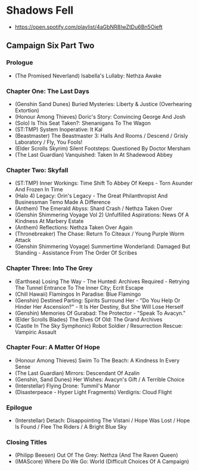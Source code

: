 # Shadows Fell

* https://open.spotify.com/playlist/4aGbNR8IwZtDu6Bn5Oieft

## Campaign Six Part Two
### Prologue

* (The Promised Neverland) Isabella's Lullaby: Nethza Awake

### Chapter One: The Last Days

* (Genshin Sand Dunes) Buried Mysteries: Liberty & Justice (Overhearing Extortion)
* (Honour Among Thieves) Doric's Story: Convincing George And Josh
* (Solo) Is This Seat Taken?: Shenanigans To The Wagon
* (ST:TMP) System Inoperative: It Kal
* (Beastmaster) The Beastmaster 3: Halls And Rooms / Descend / Grisly Laboratory / Fly, You Fools!
* (Elder Scrolls Skyrim) Silent Footsteps: Questioned By Doctor Mersham
* (The Last Guardian) Vanquished: Taken In At Shadewood Abbey

### Chapter Two: Skyfall

* (ST:TMP) Inner Workings: Time Shift To Abbey Of Keeps - Torn Asunder And Frozen In Time
* (Halo 4) Legacy: Orin's Legacy - The Great Philanthropist And Businessman Temo Made A Difference
* (Anthem) The Emerald Abyss: Shard Crash / Nethza Taken Over
* (Genshin Shimmering Voyage Vol 2) Unfulfilled Aspirations: News Of A Kindness At Marbery Estate
* (Anthem) Reflections: Nethza Taken Over Again
* (Thronebreaker) The Chase: Return To Citeaux / Young Purple Worm Attack
* (Genshin Shimmering Voyage) Summertime Wonderland: Damaged But Standing - Assistance From The Order Of Scribes

### Chapter Three: Into The Grey

* (Earthsea) Losing The Way - The Hunted: Archives Required - Retrying The Tunnel Entrance To The Inner City; Ecrit Escape
* (Chill Hawaii) Flamingos In Paradise: Blue Flamingo
* (Genshin) Destined Parting: Spirits Surround Her - "Do You Help Or Hinder Her Ascension?" - It Is Her Destiny, But She Will Lose Herself
* (Genshin) Memories Of Gurabad: The Protector - "Speak To Avacyn."
* (Elder Scrolls Blades) The Elves Of Old: The Grand Archives
* (Castle In The Sky Symphonic) Robot Soldier / Resurrection Rescue: Vampiric Assault

### Chapter Four: A Matter Of Hope

* (Honour Among Thieves) Swim To The Beach: A Kindness In Every Sense
* (The Last Guardian) Mirrors: Descendant Of Azalin
* (Genshin, Sand Dunes) Her Wishes: Avacyn's Gift / A Terrible Choice
* (Interstellar) Flying Drone: Tummil's Manor
* (Disasterpeace - Hyper Light Fragments) Verdigris: Cloud Flight

### Epilogue

* (Interstellar) Detach: Disappointing The Vistani / Hope Was Lost / Hope Is Found / Flee The Riders / A Bright Blue Sky

### Closing Titles

* (Philipp Beesen) Out Of The Grey: Nethza (And The Raven Queen)
* (IMAScore) Where Do We Go: World (Difficult Choices Of A Campaign)
